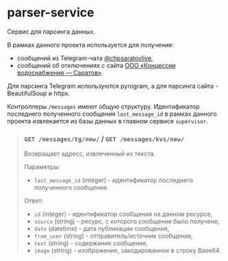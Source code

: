 # parser-service

Сервис для парсинга данных.

В рамках данного проекта используется для получения:
- сообщений из Telegram-чата [@chpsaratovlive](https://t.me/chpsaratovlive),
- сообщений об отключениях с сайта
[ООО «Концессии водоснабжения — Саратов»](https://www.kvs-saratov.ru/news/operativnyy-monitoring/).

Для парсинга Telegram используются pyrogram, а для парсинга сайта - BeautifulSoup и httpx.

Контроллеры `/messages` имеют общую структуру.
Идентификатор последнего полученного сообщения `last_message_id` в рамках данного проекта
извлекается из базы данных в главном сервисе `supervisor`.

> ### `GET /messages/tg/new/` / `GET /messages/kvs/new/`
> Возвращает адресс, извлеченный из текста.
>
> Параметры:
> - `last_message_id` (integer) - идентификатор последнего полученного сообщения.
>
> Ответ:
> - `id` (integer) - идентификатор сообщения на данном ресурсе,
> - `source` (string) - ресурс, с которого сообщение было получено,
> - `date` (datetime) - дата публикации сообщения,
> - `from_user` (string) - отправитель/источник сообщения,
> - `text` (string) - содержание сообщения,
> - `image` (string) - изображение, закодированное в строку Base64.
